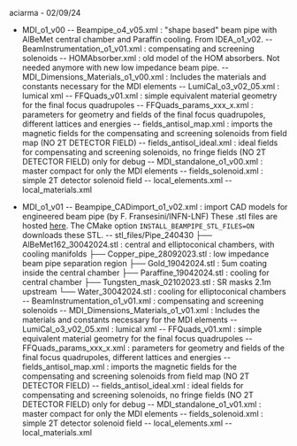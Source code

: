 aciarma - 02/09/24

- MDI_o1_v00
-- Beampipe_o4_v05.xml : "shape based" beam pipe with AlBeMet central chamber and Paraffin cooling. From IDEA_o1_v02.
-- BeamInstrumentation_o1_v01.xml : compensating and screening solenoids
-- HOMAbsorber.xml : old model of the HOM absorbers. Not needed anymore with new low impedance beam pipe.
-- MDI_Dimensions_Materials_o1_v00.xml : Includes the materials and constants necessary for the MDI elements
-- LumiCal_o3_v02_05.xml : lumical xml
-- FFQuads_v01.xml : simple equivalent material geometry for the final focus quadrupoles
-- FFQuads_params_xxx_x.xml : parameters for geometry and fields of the final focus quadrupoles, different lattices and energies
-- fields_antisol_map.xml : imports the magnetic fields for the compensating and screening solenoids from field map (NO 2T DETECTOR FIELD)
-- fields_antisol_ideal.xml : ideal fields for compensating and screening solenoids, no fringe fields (NO 2T DETECTOR FIELD)
only for debug
-- MDI_standalone_o1_v00.xml : master compact for only the MDI elements
-- fields_solenoid.xml : simple 2T detector solenoid field
-- local_elements.xml
-- local_materials.xml


- MDI_o1_v01
-- Beampipe_CADimport_o1_v02.xml : import CAD models for engineered beam pipe (by F. Fransesini/INFN-LNF)
These .stl files are hosted [here](https://fccsw.web.cern.ch/fccsw/filesForSimDigiReco/MDI/MDI_o1_v01/).
The CMake option `INSTALL_BEAMPIPE_STL_FILES=ON` downloads these STL.
-- stl_files/Pipe_240430
    ├── AlBeMet162_30042024.stl    : central and elliptoconical chambers, with cooling manifolds 
    ├── Copper_pipe_28092023.stl   : low impedance beam pipe separation region
    ├── Gold_19042024.stl          : 5um coating inside the central chamber 
    ├── Paraffine_19042024.stl     : cooling for central chamber
    ├── Tungsten_mask_02102023.stl : SR masks 2.1m upstream
    └── Water_30042024.stl         : cooling for elliptoconical chambers
-- BeamInstrumentation_o1_v01.xml : compensating and screening solenoids
-- MDI_Dimensions_Materials_o1_v01.xml : Includes the materials and constants necessary for the MDI elements
-- LumiCal_o3_v02_05.xml : lumical xml
-- FFQuads_v01.xml : simple equivalent material geometry for the final focus quadrupoles
-- FFQuads_params_xxx_x.xml : parameters for geometry and fields of the final focus quadrupoles, different lattices and energies
-- fields_antisol_map.xml : imports the magnetic fields for the compensating and screening solenoids from field map (NO 2T DETECTOR FIELD)
-- fields_antisol_ideal.xml : ideal fields for compensating and screening solenoids, no fringe fields (NO 2T DETECTOR FIELD)
only for debug
-- MDI_standalone_o1_v01.xml : master compact for only the MDI elements
-- fields_solenoid.xml : simple 2T detector solenoid field
-- local_elements.xml
-- local_materials.xml



